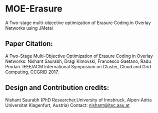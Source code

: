 # MOE-Erasure
A Two-stage multi-objective optimization of Erasure Coding in Overlay Networks using JMetal

## Paper Citation:
A Two-Stage Multi-Objective Optimization of Erasure Coding in Overlay Networks: Nishant Saurabh, Dragi Kimovski, Francesco Gaetano, Radu Prodan. IEEE/ACM International Symposium on Cluster, Cloud and Grid Computing, CCGRID 2017.
	
## Design and Contribution credits:
Nishant Saurabh (PhD Researcher,University of Innsbruck, Alpen-Adria Universitat Klagenfurt, Austria)
Contact: nishant@itec.aau.at

